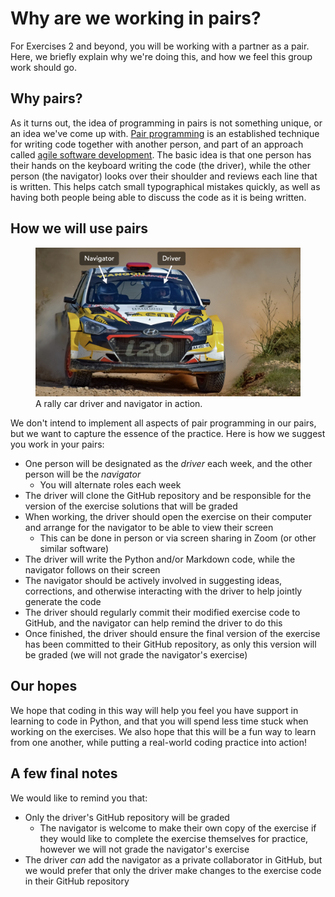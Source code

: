 # Why are we working in pairs?

For Exercises 2 and beyond, you will be working with a partner as a
pair. Here, we briefly explain why we\'re doing this, and how we feel
this group work should go.

## Why pairs?

As it turns out, the idea of programming in pairs is not something
unique, or an idea we\'ve come up with. [Pair
programming](https://en.wikipedia.org/wiki/Pair_programming) is an
established technique for writing code together with another person, and
part of an approach called [agile software
development](https://en.wikipedia.org/wiki/Agile_software_development).
The basic idea is that one person has their hands on the keyboard
writing the code (the driver), while the other person (the navigator)
looks over their shoulder and reviews each line that is written. This
helps catch small typographical mistakes quickly, as well as having both
people being able to discuss the code as it is being written.

## How we will use pairs

<figure>
<img src="img/driver-navigator.png" width="800"
alt="img/driver-navigator.png" />
<figcaption>A rally car driver and navigator in action.</figcaption>
</figure>

We don\'t intend to implement all aspects of pair programming in our
pairs, but we want to capture the essence of the practice. Here is how
we suggest you work in your pairs:

-   One person will be designated as the *driver* each week, and the
    other person will be the *navigator*
    -   You will alternate roles each week
-   The driver will clone the GitHub repository and be responsible for
    the version of the exercise solutions that will be graded
-   When working, the driver should open the exercise on their computer
    and arrange for the navigator to be able to view their screen
    -   This can be done in person or via screen sharing in Zoom (or
        other similar software)
-   The driver will write the Python and/or Markdown code, while the
    navigator follows on their screen
-   The navigator should be actively involved in suggesting ideas,
    corrections, and otherwise interacting with the driver to help
    jointly generate the code
-   The driver should regularly commit their modified exercise code to
    GitHub, and the navigator can help remind the driver to do this
-   Once finished, the driver should ensure the final version of the
    exercise has been committed to their GitHub repository, as only this
    version will be graded (we will not grade the navigator\'s exercise)

## Our hopes

We hope that coding in this way will help you feel you have support in
learning to code in Python, and that you will spend less time stuck when
working on the exercises. We also hope that this will be a fun way to
learn from one another, while putting a real-world coding practice into
action!

## A few final notes

We would like to remind you that:

-   Only the driver\'s GitHub repository will be graded
    -   The navigator is welcome to make their own copy of the exercise
        if they would like to complete the exercise themselves for
        practice, however we will not grade the navigator\'s exercise
-   The driver *can* add the navigator as a private collaborator in
    GitHub, but we would prefer that only the driver make changes to the
    exercise code in their GitHub repository
